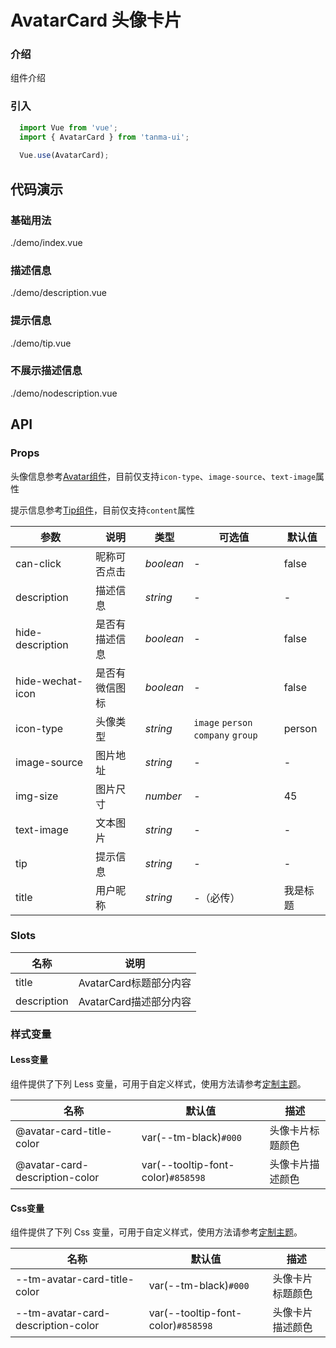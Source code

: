# AvatarCard 头像卡片

### 介绍

组件介绍

### 引入

```js
  import Vue from 'vue';
  import { AvatarCard } from 'tanma-ui';
  
  Vue.use(AvatarCard);
```

## 代码演示

### 基础用法

<demo-code>./demo/index.vue</demo-code>

### 描述信息

<demo-code>./demo/description.vue</demo-code>

### 提示信息

<demo-code>./demo/tip.vue</demo-code>

### 不展示描述信息

<demo-code>./demo/nodescription.vue</demo-code>

## API

### Props

头像信息参考[Avatar组件](#/avatar)，目前仅支持`icon-type`、`image-source`、`text-image`属性

提示信息参考[Tip组件](#/tip)，目前仅支持`content`属性

| 参数             | 说明           | 类型      | 可选值                             | 默认值   |
| ---------------- | -------------- | --------- | ---------------------------------- | -------- |
| can-click        | 昵称可否点击   | _boolean_ | -                                  | false    |
| description      | 描述信息       | _string_  | -                                  | -        |
| hide-description | 是否有描述信息 | _boolean_ | -                                  | false    |
| hide-wechat-icon | 是否有微信图标 | _boolean_ | -                                  | false    |
| icon-type        | 头像类型       | _string_  | `image` `person` `company` `group` | person   |
| image-source     | 图片地址       | _string_  | -                                  | -        |
| img-size         | 图片尺寸       | _number_  | -                                  | 45       |
| text-image       | 文本图片       | _string_  | -                                  | -        |
| tip              | 提示信息       | _string_  | -                                  | -        |
| title            | 用户昵称       | _string_  | -（必传）                          | 我是标题 |

### Slots

| 名称        | 说明                   |
| ----------- | ---------------------- |
| title       | AvatarCard标题部分内容 |
| description | AvatarCard描述部分内容 |




### 样式变量

#### Less变量

组件提供了下列 Less 变量，可用于自定义样式，使用方法请参考[定制主题](#/theme)。

| 名称                           | 默认值                             | 描述             |
| ------------------------------ | ---------------------------------- | ---------------- |
| @avatar-card-title-color       | var(--tm-black)`#000`              | 头像卡片标题颜色 |
| @avatar-card-description-color | var(--tooltip-font-color)`#858598` | 头像卡片描述颜色 |

#### Css变量

组件提供了下列 Css 变量，可用于自定义样式，使用方法请参考[定制主题](#/theme)。

| 名称                               | 默认值                             | 描述             |
| ---------------------------------- | ---------------------------------- | ---------------- |
| --tm-avatar-card-title-color       | var(--tm-black)`#000`              | 头像卡片标题颜色 |
| --tm-avatar-card-description-color | var(--tooltip-font-color)`#858598` | 头像卡片描述颜色 |

